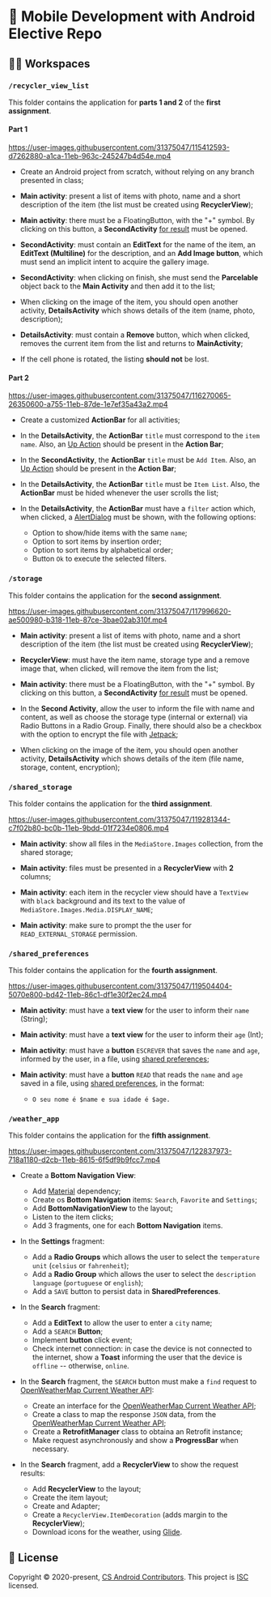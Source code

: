 # 📱 Mobile Development with Android Elective Repo

## 👩‍💻 Workspaces

### `/recycler_view_list`

This folder contains the application for **parts 1 and 2** of the **first assignment**.

#### Part 1

https://user-images.githubusercontent.com/31375047/115412593-d7262880-a1ca-11eb-963c-245247b4d54e.mp4

- Create an Android project from scratch, without relying on any branch presented in class;

- **Main activity**: present a list of items with photo, name and a short description of the item (the list must be created using **RecyclerView**);

- **Main activity**: there must be a FloatingButton, with the "+" symbol. By clicking on this button, a **SecondActivity** [for result](https://stackoverflow.com/questions/10407159) must be opened.

- **SecondActivity**: must contain an **EditText** for the name of the item, an **EditText (Multiline)** for the description, and an **Add Image button**, which must send an implicit intent to acquire the gallery image.

- **SecondActivity**: when clicking on finish, she must send the **Parcelable** object back to the **Main Activity** and then add it to the list;

- When clicking on the image of the item, you should open another activity, **DetailsActivity** which shows details of the item (name, photo, description);

- **DetailsActivity**: must contain a **Remove** button, which when clicked, removes the current item from the list and returns to **MainActivity**;

- If the cell phone is rotated, the listing **should not** be lost.

#### Part 2

https://user-images.githubusercontent.com/31375047/116270065-26350600-a755-11eb-87de-1e7ef35a43a2.mp4

- Create a customized **ActionBar** for all activities;

- In the **DetailsActivity**, the **ActionBar** `title` must correspond to the `item name`. Also, an [Up Action](https://developer.android.com/training/appbar/up-action) should be present in the **Action Bar**;

- In the **SecondActivity**, the **ActionBar** `title` must be `Add Item`. Also, an [Up Action](https://developer.android.com/training/appbar/up-action) should be present in the **Action Bar**;

- In the **DetailsActivity**, the **ActionBar** `title` must be `Item List`. Also, the **ActionBar** must be hided whenever the user scrolls the list;

- In the **DetailsActivity**, the **ActionBar** must have a `filter` action which, when clicked, a [AlertDialog](https://developer.android.com/guide/topics/ui/dialogs) must be shown, with the following options:

  - Option to show/hide items with the same `name`;
  - Option to sort items by insertion order;
  - Option to sort items by alphabetical order;
  - Button `Ok` to execute the selected filters.

### `/storage`

This folder contains the application for the **second assignment**.

https://user-images.githubusercontent.com/31375047/117996620-ae500980-b318-11eb-87ce-3bae02ab310f.mp4

- **Main activity**: present a list of items with photo, name and a short description of the item (the list must be created using **RecyclerView**);

- **RecyclerView**: must have the item name, storage type and a remove image that, when clicked, will remove the item from the list;

- **Main activity**: there must be a FloatingButton, with the "+" symbol. By clicking on this button, a **SecondActivity** [for result](https://stackoverflow.com/questions/10407159) must be opened.

- In the **Second Activity**, allow the user to inform the file with name and content, as well as choose the storage type (internal or external) via  Radio Buttons in a Radio Group. Finally, there should also be a checkbox with the option to encrypt the file with [Jetpack](https://developer.android.com/jetpack/androidx/releases/security);

- When clicking on the image of the item, you should open another activity, **DetailsActivity** which shows details of the item (file name, storage, content, encryption);

### `/shared_storage`

This folder contains the application for the **third assignment**.

https://user-images.githubusercontent.com/31375047/119281344-c7f02b80-bc0b-11eb-9bdd-01f7234e0806.mp4

- **Main activity**: show all files in the `MediaStore.Images` collection, from the shared storage;

- **Main activity**: files must be presented in a **RecyclerView** with **2** columns;

- **Main activity**: each item in the recycler view should have a `TextView` with `black` background and its text to the value of `MediaStore.Images.Media.DISPLAY_NAME`;

- **Main activity**: make sure to prompt the the user for `READ_EXTERNAL_STORAGE` permission.

### `/shared_preferences`

This folder contains the application for the **fourth assignment**.

https://user-images.githubusercontent.com/31375047/119504404-5070e800-bd42-11eb-86c1-df1e30f2ec24.mp4

- **Main activity**: must have a **text view** for the user to inform their `name` (String);

- **Main activity**: must have a **text view** for the user to inform their `age` (Int);

- **Main activity**: must have a **button** `ESCREVER` that saves the `name` and `age`, informed by the user, in a file, using [shared preferences](https://developer.android.com/training/data-storage/shared-preferences);

- **Main activity**: must have a **button** `READ` that reads the `name` and `age` saved in a file, using [shared preferences](https://developer.android.com/training/data-storage/shared-preferences), in the format:
  - `O seu nome é $name e sua idade é $age.`

### `/weather_app`

This folder contains the application for the **fifth assignment**.

https://user-images.githubusercontent.com/31375047/122837973-718a1180-d2cb-11eb-8615-6f5df9b9fcc7.mp4

- Create a **Bottom Navigation View**:
  - Add [Material](https://material.io/components/bottom-navigation/android#using-bottom-navigation) dependency;
  - Create os **Bottom Navigation** items: `Search`, `Favorite` and `Settings`;
  - Add **BottomNavigationView** to the layout;
  - Listen to the item clicks;
  - Add 3 fragments, one for each **Bottom Navigation** items.

- In the **Settings** fragment:
  - Add a **Radio Groups** which allows the user to select the `temperature unit` (`celsius` or `fahrenheit`);
  - Add a **Radio Group** which allows the user to select the `description language` (`portuguese` or `english`);
  - Add a `SAVE` button to persist data in **SharedPreferences**.

- In the **Search** fragment:
  - Add a **EditText** to allow the user to enter a `city` name;
  - Add a `SEARCH` **Button**;
  - Implement **button** click event;
  - Check internet connection: in case the device is not connected to the internet, show a **Toast** informing the user that the device is `offline` -- otherwise, `online`.

- In the **Search** fragment, the `SEARCH` button must make a `find` request to [OpenWeatherMap Current Weather API](https://openweathermap.org/current):
  - Create an interface for the [OpenWeatherMap Current Weather API](https://openweathermap.org/current);
  - Create a class to map the response `JSON` data, from the [OpenWeatherMap Current Weather API](https://openweathermap.org/current);
  - Create a **RetrofitManager** class to obtaina an Retrofit instance;
  - Make request asynchronously and show a **ProgressBar** when necessary.

- In the **Search** fragment, add a **RecyclerView** to show the request results:
  - Add **RecyclerView** to the layout;
  - Create the item layout;
  - Create and Adapter;
  - Create a `RecyclerView.ItemDecoration` (adds margin to the **RecyclerView**);
  - Download icons for the weather, using [Glide](https://github.com/bumptech/glide).

## 📝 License

Copyright © 2020-present, [CS Android Contributors](https://github.com/lcbm/cs-android/graphs/contributors). This project is [ISC](LICENSE) licensed.
